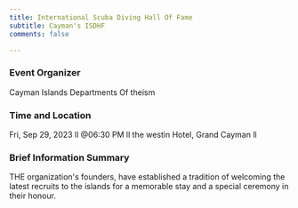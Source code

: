 ```yaml
---
title: International Scuba Diving Hall Of Fame
subtitle: Cayman's ISDHF
comments: false

---
```

### Event Organizer 
Cayman Islands Departments Of theism

### Time and Location
 Fri, Sep 29, 2023 ll @06:30 PM ll
 the westin Hotel, Grand Cayman ll

### Brief Information Summary
THE organization's founders, have established a tradition of welcoming the latest recruits to the islands for a memorable stay and a special ceremony in their honour.


